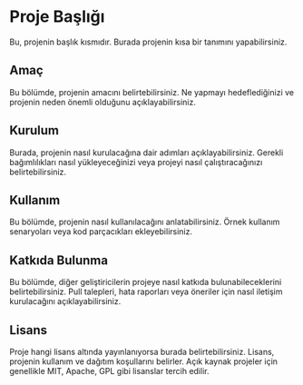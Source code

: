 # Proje Başlığı

Bu, projenin başlık kısmıdır. Burada projenin kısa bir tanımını yapabilirsiniz.

## Amaç

Bu bölümde, projenin amacını belirtebilirsiniz. Ne yapmayı hedeflediğinizi ve projenin neden önemli olduğunu açıklayabilirsiniz.

## Kurulum

Burada, projenin nasıl kurulacağına dair adımları açıklayabilirsiniz. Gerekli bağımlılıkları nasıl yükleyeceğinizi veya projeyi nasıl çalıştıracağınızı belirtebilirsiniz.

## Kullanım

Bu bölümde, projenin nasıl kullanılacağını anlatabilirsiniz. Örnek kullanım senaryoları veya kod parçacıkları ekleyebilirsiniz.

## Katkıda Bulunma

Bu bölümde, diğer geliştiricilerin projeye nasıl katkıda bulunabileceklerini belirtebilirsiniz. Pull talepleri, hata raporları veya öneriler için nasıl iletişim kurulacağını açıklayabilirsiniz.

## Lisans

Proje hangi lisans altında yayınlanıyorsa burada belirtebilirsiniz. Lisans, projenin kullanım ve dağıtım koşullarını belirler. Açık kaynak projeler için genellikle MIT, Apache, GPL gibi lisanslar tercih edilir.

